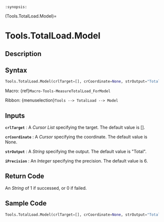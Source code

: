 ```{module} Tools.TotalLoad.Model()
:synopsis:
```

(Tools.TotalLoad.Model)=

# Tools.TotalLoad.Model

## Description

## Syntax

```python
Tools.TotalLoad.Model(crlTarget=[], crCoordinate=None, strOutput="Total", iPrecision=6)
```

Macro: {ref}`Macro-Tools-MeasureTotalLoad_ForModel`

Ribbon: {menuselection}`Tools --> TotalLoad --> Model`

## Inputs

**`crlTarget`**
: A _Cursor List_ specifying the target. The default value is [].

**`crCoordinate`**
: A _Cursor_ specifying the coordinate. The default value is None.

**`strOutput`**
: A _String_ specifying the output. The default value is "Total".

**`iPrecision`**
: An _Integer_ specifying the precision. The default value is 6.

## Return Code

An _String_ of 1 if successed, or 0 if failed.

## Sample Code

```python
Tools.TotalLoad.Model(crlTarget=[], crCoordinate=None, strOutput="Total", iPrecision=6)
```
